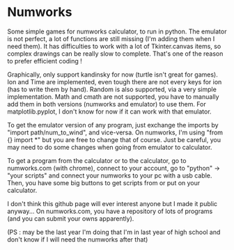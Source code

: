 # Numworks
Some simple games for numworks calculator, to run in python.
The emulator is not perfect, a lot of functions are still missing (I'm adding them when I need them).
It has difficulties to work with a lot of Tkinter.canvas items, so complex drawings can be really slow to complete. That's one of the reason to prefer efficient coding !

Graphically, only support kandinsky for now (turtle isn't great for games). Ion and Time are implemented, even tough there are not every keys for ion (has to write them by hand). Random is also supported, via a very simple implementation. Math and cmath are not supported, you have to manually add them in both versions (numworks and emulator) to use them. For matplotlib.pyplot, I don't know for now if it can work with that emulator.

To get the emulator version of any program, just exchange the imports by "import path/num_to_wind", and vice-versa. On numworks, I'm using "from {} import *" but you are free to change that of course. Just be careful, you may need to do some changes when going from emulator to calculator.

To get a program from the calculator or to the calculator, go to numworks.com (with chrome), connect to your account, go to "python" -> "your scripts" and connect your numworks to your pc with a usb cable. Then, you have some big buttons to get scripts from or put on your calculator.

I don't think this github page will ever interest anyone but I made it public anyway... On numworks.com, you have a repository of lots of programs (and you can submit your owns apparently).


(PS : may be the last year I'm doing that I'm in last year of high school and don't know if I will need the numworks after that)

